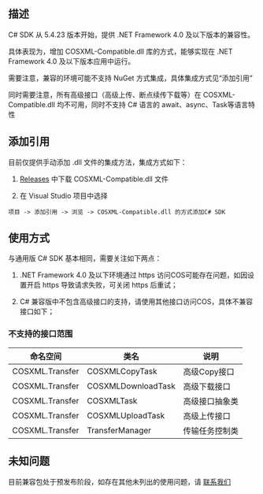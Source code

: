 ## 描述

C# SDK 从 5.4.23 版本开始，提供 .NET Framework 4.0 及以下版本的兼容性。

具体表现为，增加 COSXML-Compatible.dll 库的方式，能够实现在 .NET Framework 4.0 及以下版本应用中运行。

需要注意，兼容的环境可能不支持 NuGet 方式集成，具体集成方式见“添加引用”

同时需要注意，所有高级接口（高级上传、断点续传下载等）在 COSXML-Compatible.dll 均不可用，同时不支持 C# 语言的 await、async、Task等语言特性

## 添加引用

目前仅提供手动添加 .dll 文件的集成方法，集成方式如下：

1.  [Releases](https://github.com/tencentyun/qcloud-sdk-dotnet/releases) 中下载 COSXML-Compatible.dll 文件

2.  在 Visual Studio 项目中选择 

```
项目 -> 添加引用 -> 浏览 -> COSXML-Compatible.dll 的方式添加C# SDK
```

## 使用方式

与通用版 C# SDK 基本相同，需要关注如下两点：

1. .NET Framework 4.0 及以下环境通过 https 访问COS可能存在问题，如因设置开启 https 导致请求失败，可关闭 https 后重试；

2. C# 兼容版中不包含高级接口的支持，请使用其他接口访问COS，具体不兼容接口如下；

### 不支持的接口范围

| 命名空间           | 类名                          | 说明                            |
| ----------------- | ---------------------------- | ------------------------------- |
| COSXML.Transfer   | COSXMLCopyTask               | 高级Copy接口               |
| COSXML.Transfer   | COSXMLDownloadTask           | 高级下载接口                |
| COSXML.Transfer   | COSXMLTask                   | 高级接口抽象类             |
| COSXML.Transfer   | COSXMLUploadTask             | 高级上传接口               |
| COSXML.Transfer   | TransferManager              | 传输任务控制类             |

## 未知问题

目前兼容包处于预发布阶段，如存在其他未列出的使用问题，请 [联系我们](https://cloud.tencent.com/document/product/436/37708) 